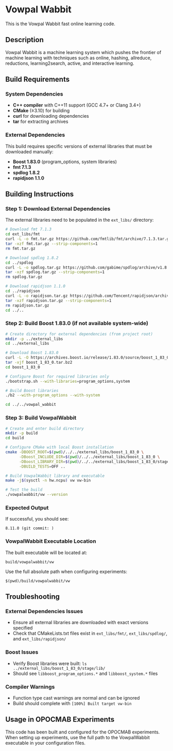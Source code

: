 # Vowpal Wabbit

This is the Vowpal Wabbit fast online learning code.

## Description

Vowpal Wabbit is a machine learning system which pushes the frontier of machine learning with techniques such as online, hashing, allreduce, reductions, learning2search, active, and interactive learning.

## Build Requirements

### System Dependencies
- **C++ compiler** with C++11 support (GCC 4.7+ or Clang 3.4+)
- **CMake** (≥3.10) for building
- **curl** for downloading dependencies
- **tar** for extracting archives

### External Dependencies
This build requires specific versions of external libraries that must be downloaded manually:

- **Boost 1.83.0** (program_options, system libraries)
- **fmt 7.1.3** 
- **spdlog 1.8.2**
- **rapidjson 1.1.0**

## Building Instructions

### Step 1: Download External Dependencies

The external libraries need to be populated in the `ext_libs/` directory:

```bash
# Download fmt 7.1.3
cd ext_libs/fmt
curl -L -o fmt.tar.gz https://github.com/fmtlib/fmt/archive/7.1.3.tar.gz
tar -xzf fmt.tar.gz --strip-components=1
rm fmt.tar.gz

# Download spdlog 1.8.2  
cd ../spdlog
curl -L -o spdlog.tar.gz https://github.com/gabime/spdlog/archive/v1.8.2.tar.gz
tar -xzf spdlog.tar.gz --strip-components=1
rm spdlog.tar.gz

# Download rapidjson 1.1.0
cd ../rapidjson
curl -L -o rapidjson.tar.gz https://github.com/Tencent/rapidjson/archive/v1.1.0.tar.gz
tar -xzf rapidjson.tar.gz --strip-components=1
rm rapidjson.tar.gz
cd ../..
```

### Step 2: Build Boost 1.83.0 (if not available system-wide)

```bash
# Create directory for external dependencies (from project root)
mkdir -p ../external_libs
cd ../external_libs

# Download Boost 1.83.0
curl -L -O https://archives.boost.io/release/1.83.0/source/boost_1_83_0.tar.bz2
tar -xjf boost_1_83_0.tar.bz2
cd boost_1_83_0

# Configure Boost for required libraries only
./bootstrap.sh --with-libraries=program_options,system

# Build Boost libraries
./b2 --with-program_options --with-system

cd ../../vowpal_wabbit
```

### Step 3: Build VowpalWabbit

```bash
# Create and enter build directory
mkdir -p build
cd build

# Configure CMake with local Boost installation
cmake -DBOOST_ROOT=$(pwd)/../../external_libs/boost_1_83_0 \
      -DBoost_INCLUDE_DIR=$(pwd)/../../external_libs/boost_1_83_0 \
      -DBoost_LIBRARY_DIR=$(pwd)/../../external_libs/boost_1_83_0/stage/lib \
      -DBUILD_TESTS=OFF ..

# Build VowpalWabbit library and executable
make -j$(sysctl -n hw.ncpu) vw vw-bin

# Test the build
./vowpalwabbit/vw --version
```

### Expected Output

If successful, you should see:
```
8.11.0 (git commit: )
```

### VowpalWabbit Executable Location

The built executable will be located at:
```
build/vowpalwabbit/vw
```

Use the full absolute path when configuring experiments:
```
$(pwd)/build/vowpalwabbit/vw
```

## Troubleshooting

### External Dependencies Issues
- Ensure all external libraries are downloaded with exact versions specified
- Check that CMakeLists.txt files exist in `ext_libs/fmt/`, `ext_libs/spdlog/`, and `ext_libs/rapidjson/`

### Boost Issues  
- Verify Boost libraries were built: `ls ../external_libs/boost_1_83_0/stage/lib/`
- Should see `libboost_program_options.*` and `libboost_system.*` files

### Compiler Warnings
- Function type cast warnings are normal and can be ignored
- Build should complete with `[100%] Built target vw-bin`

## Usage in OPOCMAB Experiments

This code has been built and configured for the OPOCMAB experiments. When setting up experiments, use the full path to the VowpalWabbit executable in your configuration files. 